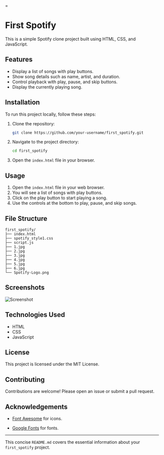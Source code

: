 =
# First Spotify

This is a simple Spotify clone project built using HTML, CSS, and JavaScript.

## Features

- Display a list of songs with play buttons.
- Show song details such as name, artist, and duration.
- Control playback with play, pause, and skip buttons.
- Display the currently playing song.

## Installation

To run this project locally, follow these steps:

1. Clone the repository:
   ```sh
   git clone https://github.com/your-username/first_spotify.git
   ```
2. Navigate to the project directory:
   ```sh
   cd first_spotify
   ```
3. Open the `index.html` file in your browser.

## Usage

1. Open the `index.html` file in your web browser.
2. You will see a list of songs with play buttons.
3. Click on the play button to start playing a song.
4. Use the controls at the bottom to play, pause, and skip songs.

## File Structure

```
first_spotify/
├── index.html
├── spotify_style1.css
├── script.js
├── 1.jpg
├── 2.jpg
├── 3.jpg
├── 4.jpg
├── 5.jpg
├── 6.jpg
└── Spotify-Logo.png
```

## Screenshots

![Screenshot](screenshot.png)

## Technologies Used

- HTML
- CSS
- JavaScript

## License

This project is licensed under the MIT License.

## Contributing

Contributions are welcome! Please open an issue or submit a pull request.

## Acknowledgements

- [Font Awesome](https://fontawesome.com) for icons.


- [Google Fonts](https://fonts.google.com) for fonts.

---

This concise `README.md` covers the essential information about your `first_spotify` project.
